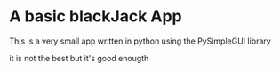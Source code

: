 # A basic blackJack App

This is a very small app written in python using the PySimpleGUI library

it is not the best but it's good enougth
